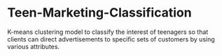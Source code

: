 # Teen-Marketing-Classification
K-means clustering model to classify the interest of teenagers so that clients can direct  advertisements to specific sets of customers by using various attributes.
